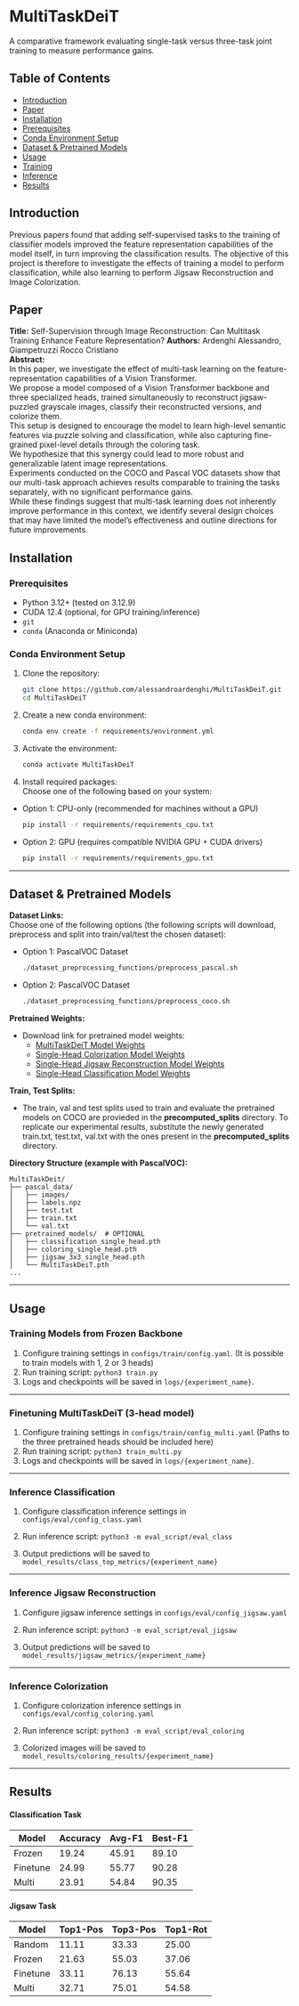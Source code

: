 # MultiTaskDeiT 
A comparative framework evaluating single-task versus three-task joint training to measure performance gains.

## Table of Contents 
- [Introduction](#introduction) 
- [Paper](#paper) 
- [Installation](#installation) 
- [Prerequisites](#prerequisites) 
- [Conda Environment Setup](#conda-environment-setup) 
- [Dataset & Pretrained Models](#dataset--pretrained-models) 
- [Usage](#usage) 
- [Training](#training) 
- [Inference](#inference) 
- [Results](#results) 

## Introduction

Previous papers found that adding self-supervised tasks to the training of classifier models improved the feature representation capabilities of the model itself, in turn improving the classification results.
The objective of this project is therefore to investigate the effects of training a model to perform classification, while also learning to perform Jigsaw Reconstruction and Image Colorization. 

## Paper 
**Title:** Self-Supervision through Image Reconstruction: Can Multitask Training Enhance Feature Representation?
**Authors:** Ardenghi Alessandro, Giampetruzzi Rocco Cristiano <br>
**Abstract:** <br>
In this paper, we investigate the effect of multi-task learning on the feature-representation capabilities of a Vision Transformer. <br>
We propose a model composed of a Vision Transformer backbone and three specialized heads, trained simultaneously to reconstruct jigsaw-puzzled grayscale images, classify their reconstructed versions, and colorize them. <br>
This setup is designed to encourage the model to learn high-level semantic features via puzzle solving and classification, while also capturing fine-grained pixel-level details through the coloring task. <br>
We hypothesize that this synergy could lead to more robust and generalizable latent image representations. <br>
Experiments conducted on the COCO and Pascal VOC datasets show that our multi-task approach achieves results comparable to training the tasks separately, with no significant performance gains. <br>
While these findings suggest that multi-task learning does not inherently improve performance in this context, we identify several design choices that may have limited the model’s effectiveness and outline directions for future improvements.

## Installation 
### Prerequisites 
- Python 3.12+ (tested on 3.12.9) 
- CUDA 12.4 (optional, for GPU training/inference) 
- `git` 
- `conda` (Anaconda or Miniconda) 

### Conda Environment Setup 
1. Clone the repository:

   ```bash
   git clone https://github.com/alessandroardenghi/MultiTaskDeiT.git
   cd MultiTaskDeiT
   ```
2. Create a new conda environment: 

    ```bash 
    conda env create -f requirements/environment.yml
    ``` 

3. Activate the environment: 
    
    ```bash 
    conda activate MultiTaskDeiT
    ``` 

4. Install required packages:  
Choose one of the following based on your system:
- Option 1: CPU-only (recommended for machines without a GPU)
    ```bash 
    pip install -r requirements/requirements_cpu.txt
    ``` 
- Option 2: GPU (requires compatible NVIDIA GPU + CUDA drivers)
    ```bash 
    pip install -r requirements/requirements_gpu.txt
    ``` 
--- 
## Dataset & Pretrained Models 
**Dataset Links:**  
Choose one of the following options (the following scripts will download, preprocess and split into train/val/test the chosen dataset):
- Option 1: PascalVOC Dataset
    ```bash 
    ./dataset_preprocessing_functions/preprocess_pascal.sh
    ``` 
- Option 2: PascalVOC Dataset
    ```bash 
    ./dataset_preprocessing_functions/preprocess_coco.sh
    ``` 
**Pretrained Weights:** 
- Download link for pretrained model weights:
   -  [MultiTaskDeiT Model Weights](https://github.com/alessandroardenghi/MultiTaskDeiT/releases/download/v1.0/MultiTaskDeiT.pth)
   -  [Single-Head Colorization Model Weights](https://github.com/alessandroardenghi/MultiTaskDeiT/releases/download/v1.0.0/coloring_single_head.pth)
   -  [Single-Head Jigsaw Reconstruction Model Weights](https://github.com/alessandroardenghi/MultiTaskDeiT/releases/download/v1.0.1/jigsaw_3x3_single_head.pth)
   -  [Single-Head Classification Model Weights](https://github.com/alessandroardenghi/MultiTaskDeiT/releases/download/v1.0.2/classification_single_head.pth)



**Train, Test Splits:** 
- The train, val and test splits used to train and evaluate the pretrained models on COCO are provieded in the __precomputed_splits__ directory. To replicate our experimental results, substitute the newly generated train.txt, test.txt, val.txt with the ones present in the __precomputed_splits__ directory.

**Directory Structure (example with PascalVOC):** 
``` 
MultiTaskDeit/
├── pascal_data/
│   ├── images/
│   ├── labels.npz
│   ├── test.txt
│   ├── train.txt
│   └── val.txt
├── pretrained_models/  # OPTIONAL
│   ├── classification_single_head.pth
│   ├── coloring_single_head.pth
│   ├── jigsaw_3x3_single_head.pth
│   └── MultiTaskDeiT.pth
...
``` 
--- 
## Usage ### 
### Training Models from Frozen Backbone
1. Configure training settings in `configs/train/config.yaml`. (It is possible to train models with 1, 2 or 3 heads)
2. Run training script: ```python3 train.py```
3. Logs and checkpoints will be saved in `logs/{experiment_name}`.
--- 
### Finetuning MultiTaskDeiT (3-head model)
1. Configure training settings in `configs/train/config_multi.yaml` (Paths to the three pretrained heads should be included here)
2. Run training script: ```python3 train_multi.py```
3. Logs and checkpoints will be saved in `logs/{experiment_name}`.
--- 
### Inference Classification
1. Configure classification inference settings in `configs/eval/config_class.yaml`

2. Run inference script: ```python3 -m eval_script/eval_class``` 
3. Output predictions will be saved to `model_results/class_top_metrics/{experiment_name}` 
--- 
### Inference Jigsaw Reconstruction
1. Configure jigsaw inference settings in `configs/eval/config_jigsaw.yaml`

2. Run inference script: ```python3 -m eval_script/eval_jigsaw``` 
3. Output predictions will be saved to `model_results/jigsaw_metrics/{experiment_name}` 
--- 
### Inference Colorization
1. Configure colorization inference settings in `configs/eval/config_coloring.yaml`

2. Run inference script: ```python3 -m eval_script/eval_coloring``` 
3. Colorized images will be saved to `model_results/coloring_results/{experiment_name}` 
--- 
## Results 
#### Classification Task

| Model     | Accuracy | Avg-F1 | Best-F1 |
|-----------|----------|--------|---------|
| Frozen    | 19.24    | 45.91  | 89.10   |
| Finetune  | 24.99    | 55.77  | 90.28   |
| Multi     | 23.91    | 54.84  | 90.35   |

#### Jigsaw Task

| Model     | Top1-Pos | Top3-Pos | Top1-Rot |
|-----------|----------|----------|----------|
| Random    | 11.11    | 33.33    | 25.00    |
| Frozen    | 21.63    | 55.03    | 37.06    |
| Finetune  | 33.11    | 76.13    | 55.64    |
| Multi     | 32.71    | 75.01    | 54.58    |
